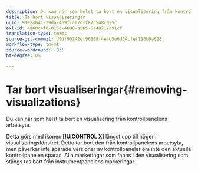 ```yaml
---
description: Du kan när som helst ta bort en visualisering från kontrollpanelens arbetsyta.
title: Ta bort visualiseringar
uuid: 9192d64c-29da-4e9f-ae7d-f873548c025c
exl-id: 4a60c4f0-016e-4088-a565-5a40717a91cf
translation-type: tm+mt
source-git-commit: d9df90242ef96188f4e4b5e6d04cfef196b0a628
workflow-type: tm+mt
source-wordcount: '83'
ht-degree: 0%

---
```


# Tar bort visualiseringar{#removing-visualizations}

Du kan när som helst ta bort en visualisering från kontrollpanelens arbetsyta.

Detta görs med ikonen **[!UICONTROL X]** längst upp till höger i visualiseringsfönstret. Detta tar bort den från kontrollpanelens arbetsyta, men påverkar inte sparade versioner av kontrollpaneler om inte den aktuella kontrollpanelen sparas. Alla markeringar som fanns i den visualisering som stängs tas bort från instrumentpanelens markeringar.
